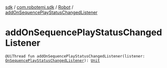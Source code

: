 [sdk](../../index.md) / [com.robotemi.sdk](../index.md) / [Robot](index.md) / [addOnSequencePlayStatusChangedListener](./add-on-sequence-play-status-changed-listener.md)

# addOnSequencePlayStatusChangedListener

`@UiThread fun addOnSequencePlayStatusChangedListener(listener: `[`OnSequencePlayStatusChangedListener`](../../com.robotemi.sdk.sequence/-on-sequence-play-status-changed-listener/index.md)`): `[`Unit`](https://kotlinlang.org/api/latest/jvm/stdlib/kotlin/-unit/index.html)